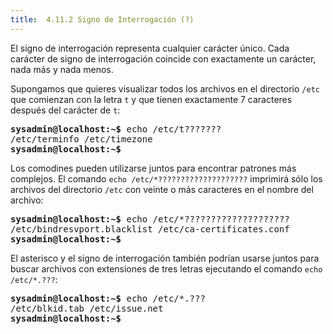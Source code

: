 ```yaml
---
title:  4.11.2 Signo de Interrogación (?)
---
```


El signo de interrogación representa cualquier carácter único. Cada carácter de signo de interrogación coincide con exactamente un carácter, nada más y nada menos.

Supongamos que quieres visualizar todos los archivos en el directorio `/etc` que comienzan con la letra `t` y que tienen exactamente 7 caracteres después del carácter de `t`:

<pre class="content_terminal"><strong><span class="ansi-green">sysadmin@localhost</span>:<span class="ansi-blue">~</span>$</strong> echo /etc/t???????  
/etc/terminfo /etc/timezone                              
<strong><span class="ansi-green">sysadmin@localhost</span>:<span class="ansi-blue">~</span>$</strong></pre>

Los comodines pueden utilizarse juntos para encontrar patrones más complejos. El comando `echo /etc/*????????????????????` imprimirá sólo los archivos del directorio `/etc` con veinte o más caracteres en el nombre del archivo:

<pre class="content_terminal"><strong><span class="ansi-green">sysadmin@localhost</span>:<span class="ansi-blue">~</span>$</strong> echo /etc/*????????????????????        
/etc/bindresvport.blacklist /etc/ca-certificates.conf        
<strong><span class="ansi-green">sysadmin@localhost</span>:<span class="ansi-blue">~</span>$</strong></pre>

El asterisco y el signo de interrogación también podrían usarse juntos para buscar archivos con extensiones de tres letras ejecutando el comando `echo /etc/*.???`:

<pre class="content_terminal"><strong><span class="ansi-green">sysadmin@localhost</span>:<span class="ansi-blue">~</span>$</strong> echo /etc/*.???          
/etc/blkid.tab /etc/issue.net                          
<strong><span class="ansi-green">sysadmin@localhost</span>:<span class="ansi-blue">~</span>$</strong></pre>
